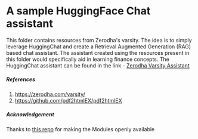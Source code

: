 # A sample HuggingFace Chat assistant

This folder contains resources from Zerodha's varsity. The idea is to simply leverage HuggingChat and create a Retrieval Augmented Generation (RAG) based chat assistant. The assistant created using the resources present in this folder would specifically aid in learning finance concepts. The HuggingChat assistant can be found in the link - [Zerodha Varsity Assistant](https://hf.co/chat/assistant/66a9a1e4c4b5a760a3d567f9)



##### References
1. https://zerodha.com/varsity/
2. https://github.com/pdf2htmlEX/pdf2htmlEX

##### Acknowledgement
Thanks to [this repo](https://github.com/akshay93rawat/gen_ai/tree/main/askvarsity) for making the Modules openly available 
